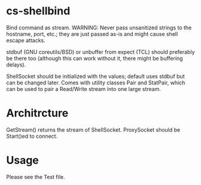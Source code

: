 # cs-shellbind
Bind command as stream.
WARNING: Never pass unsanitized strings to the hostname, port, etc.; they are just passed as-is and might cause shell escape attacks.

stdbuf (GNU coreutils/BSD) or unbuffer from expect (TCL) should preferably be there too (although this can work without it, there might be buffering delays).

ShellSocket should be initialized with the values; default uses stdbuf but can be changed later. Comes with utility classes Pair and StatPair, which can be used to pair a Read/Write stream into one large stream.

# Architrcture
GetStream() returns the stream of ShellSocket. ProxySocket should be Start()ed to connect.

# Usage
Please see the Test file.
